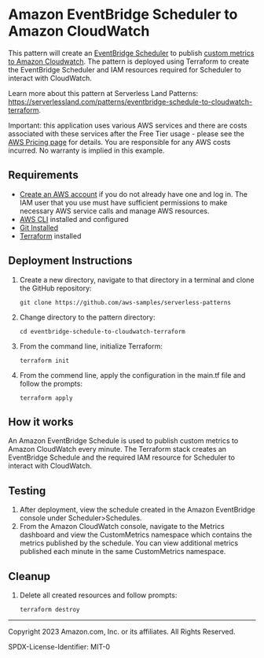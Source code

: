 # Amazon EventBridge Scheduler to Amazon CloudWatch

This pattern will create an [EventBridge Scheduler](https://docs.aws.amazon.com/scheduler/latest/UserGuide/getting-started.html) to publish [custom metrics to Amazon Cloudwatch](https://docs.aws.amazon.com/AmazonCloudWatch/latest/monitoring/publishingMetrics.html). The pattern is deployed using Terraform to create the EventBridge Scheduler and IAM resources required for Scheduler to interact with CloudWatch. 

Learn more about this pattern at Serverless Land Patterns: https://serverlessland.com/patterns/eventbridge-schedule-to-cloudwatch-terraform.

Important: this application uses various AWS services and there are costs associated with these services after the Free Tier usage - please see the [AWS Pricing page](https://aws.amazon.com/pricing/) for details. You are responsible for any AWS costs incurred. No warranty is implied in this example.

## Requirements

* [Create an AWS account](https://portal.aws.amazon.com/gp/aws/developer/registration/index.html) if you do not already have one and log in. The IAM user that you use must have sufficient permissions to make necessary AWS service calls and manage AWS resources.
* [AWS CLI](https://docs.aws.amazon.com/cli/latest/userguide/install-cliv2.html) installed and configured
* [Git Installed](https://git-scm.com/book/en/v2/Getting-Started-Installing-Git)
* [Terraform](https://learn.hashicorp.com/tutorials/terraform/install-cli?in=terraform/aws-get-started) installed

## Deployment Instructions

1. Create a new directory, navigate to that directory in a terminal and clone the GitHub repository:
    ``` 
    git clone https://github.com/aws-samples/serverless-patterns
    ```
1. Change directory to the pattern directory:
    ```
    cd eventbridge-schedule-to-cloudwatch-terraform
    ```
1. From the command line, initialize Terraform:
    ```
    terraform init
    ```
1. From the commend line, apply the configuration in the main.tf file and follow the prompts:
    ```
    terraform apply
    ```


## How it works

An Amazon EventBridge Schedule is used to publish custom metrics to Amazon CloudWatch every minute. The Terraform stack creates an EventBridge Schedule and the required IAM resource for Scheduler to interact with CloudWatch.

## Testing

1. After deployment, view the schedule created in the Amazon EventBridge console under Scheduler>Schedules. 
2. From the Amazon CloudWatch console, navigate to the Metrics dashboard and view the CustomMetrics namespace which contains the metrics published by the schedule. You can view additional metrics published each minute in the same CustomMetrics namespace.  

## Cleanup
 
1. Delete all created resources and follow prompts:
    ```
    terraform destroy
    ```
----
Copyright 2023 Amazon.com, Inc. or its affiliates. All Rights Reserved.

SPDX-License-Identifier: MIT-0